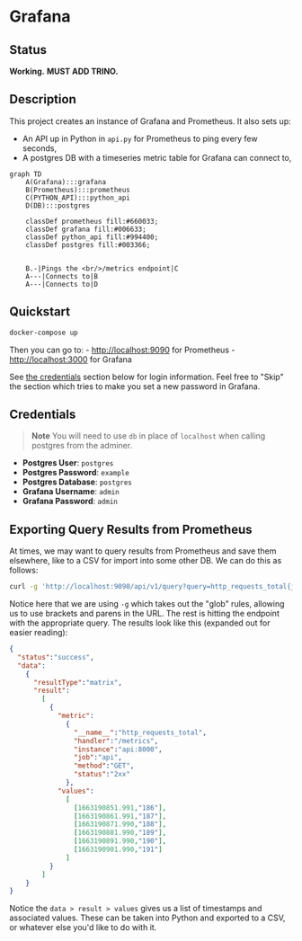 # Grafana

## Status

**Working.**
**MUST ADD TRINO.**

## Description

This project creates an instance of Grafana and Prometheus.  It also sets up:

- An API up in Python in `api.py` for Prometheus to ping every few seconds,
- A postgres DB with a timeseries metric table for Grafana can connect to,

```mermaid
graph TD
    A(Grafana):::grafana
    B(Prometheus):::prometheus
    C(PYTHON_API):::python_api
    D(DB):::postgres

    classDef prometheus fill:#660033;
    classDef grafana fill:#006633;
    classDef python_api fill:#994400;
    classDef postgres fill:#003366;


    B.-|Pings the <br/>/metrics endpoint|C
    A---|Connects to|B
    A---|Connects to|D
```

## Quickstart

```bash
docker-compose up
```

Then you can go to:
    - <http://localhost:9090> for Prometheus
    - <http://localhost:3000> for Grafana

See [the credentials](#credentials) section below for login information.  Feel free to "Skip" the section which tries to make you set a new password in Grafana.

## Credentials

> **Note**
> You will need to use `db` in place of `localhost` when calling postgres from the adminer.

- **Postgres User**: `postgres`
- **Postgres Password**: `example`
- **Postgres Database**: `postgres`
- **Grafana Username**: `admin`
- **Grafana Password**: `admin`

## Exporting Query Results from Prometheus

At times, we may want to query results from Prometheus and save them elsewhere, like to a CSV for import into some other DB.  We can do this as follows:

```bash
curl -g 'http://localhost:9090/api/v1/query?query=http_requests_total{job="api",handler="/metrics",method="GET"}[1m]'
```

Notice here that we are using `-g` which takes out the "glob" rules, allowing us to use brackets and parens in the URL.  The rest is hitting the endpoint with the appropriate query.  The results look like this (expanded out for easier reading):

```json
{
  "status":"success",
  "data":
    {
      "resultType":"matrix",
      "result":
        [
          {
            "metric":
              {
                "__name__":"http_requests_total",
                "handler":"/metrics",
                "instance":"api:8000",
                "job":"api",
                "method":"GET",
                "status":"2xx"
              },
            "values":
              [
                [1663190851.991,"186"],
                [1663190861.991,"187"],
                [1663190871.990,"188"],
                [1663190881.990,"189"],
                [1663190891.990,"190"],
                [1663190901.990,"191"]
              ]
          }
        ]
    }
}
```

Notice the `data > result > values` gives us a list of timestamps and associated values.  These can be taken into Python and exported to a CSV, or whatever else you'd like to do with it.
